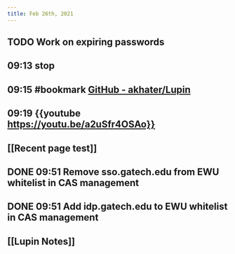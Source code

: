 ```yaml
---
title: Feb 26th, 2021
---
```


## TODO Work on expiring passwords
## 09:13 stop
## 09:15 #bookmark [GitHub - akhater/Lupin](https://github.com/akhater/Lupin)
## 09:19 {{youtube https://youtu.be/a2uSfr4OSAo}}
## [[Recent page test]]
## DONE 09:51 Remove sso.gatech.edu from EWU whitelist in CAS management
## DONE 09:51 Add idp.gatech.edu to EWU whitelist in CAS management
## [[Lupin Notes]]
##
